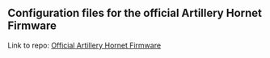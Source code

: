 ## Configuration files for the official Artillery Hornet Firmware

Link to repo: [Official Artillery Hornet Firmware](https://github.com/artillery3d/hornet-firmware)
